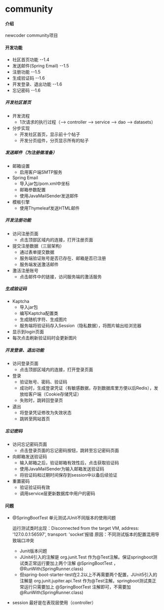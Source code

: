 # community

#### 介绍
newcoder community项目

#### 开发功能
- 社区首页功能 --1.4
- 发送邮件(Spring Email)  --1.5
- 注册功能  --1.5
- 生成验证码  --1.6
- 开发登录、退出功能  --1.6
- 忘记密码  --1.6


##### 开发社区首页
- 开发流程
    + 1次请求的执行过程（--> controller --> service --> dao --> datasets）
- 分步实现
    + 开发社区首页，显示前十个帖子
    + 开发分页组件，分页显示所有的帖子

##### 发送邮件（为注册做准备）
- 邮箱设置
    + 启用客户端SMTP服务
- Spring Email
    + 导入jar包/pom.xml中坐标
    + 邮箱参数配置
    + 使用JavaMailSender发送邮件
- 模板引擎
    + 使用Thymeleaf发送HTML邮件

##### 开发注册功能
- 访问注册页面
  - 点击顶部区域内的连接，打开注册页面
- 提交注册数据（三层架构）
  - 通过表单提交数据
  - 服务端验证账号是否已存在、邮箱是否已注册
  - 服务端发送激活邮件
- 激活注册账号
  - 点击邮件中的链接，访问服务端的激活服务

##### 生成验证码
- Kaptcha
  - 导入jar包
  - 编写Kaptcha配置类
  - 生成随机字符、生成图片
  - 服务端将验证码存入Session（隐私数据），将图片输出给浏览器
- 显示到login页面
- 每次点击刷新验证码时会更新图片

##### 开发登录、退出功能
- 访问登录页面
  - 点击顶部区域内的连接，打开登录页面
- 登录
  - 验证账号、密码、验证码
  - 成功时，生成登录凭证（有敏感数据，存到数据库里方便以后Redis），发放给客户端（Cookie存储凭证）
  - 失败时，跳转回登录页
- 退出
  - 将登录凭证修改为失效状态
  - 跳转至网站首页

##### 忘记密码
- 访问忘记密码页面
  - 点击登录页面的忘记密码按钮，跳转至忘记密码页面
- 向邮箱发送验证码
  - 输入邮箱之后，验证邮箱有效性后，点击获取验证码
  - 使用JavaMailSender为输入邮箱发送验证码
  - 将验证码和过期时间保存到session中以备后续验证
- 重置密码
  - 验证验证码有效
  - 调用service层更新数据库中用户的密码



#### 问题
- @SpringBootTest 单元测试JUnit不同版本的使用问题

  运行测试类时出现：Disconnected from the target VM, address: '127.0.0.1:56597', transport: 'socket'报错
  原因：不同测试版本的配置混用导致端口冲突
  - Junit版本问题
  - JUnit4引入的注解是 org.junit.Test 作为@Test注解。保证springboot测试类正常运行要加上两个注解 @SpringBootTest ， @RunWith(SpringRunner.class)
  - 但spring-boot-starter-test在2.2以上不再需要两个配置，JUnit5引入的注解是 org.junit.jupiter.api.Test 作为@Test注解。springboot测试类正常运行只需要加上 @SpringBootTest 注解即可，不需要加 @RunWith(SpringRunner.class)

-  session 最好是在表现层使用（controller）
